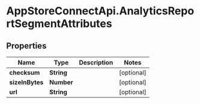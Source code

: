 # AppStoreConnectApi.AnalyticsReportSegmentAttributes

## Properties

Name | Type | Description | Notes
------------ | ------------- | ------------- | -------------
**checksum** | **String** |  | [optional] 
**sizeInBytes** | **Number** |  | [optional] 
**url** | **String** |  | [optional] 


